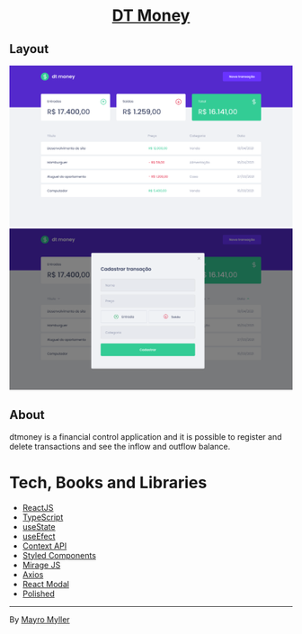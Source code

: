<h1 align="center">
  <a href="#">DT Money</a>
</h1>

## Layout

<img src="./src/assets/home-screenshot.png" />

<img src="./src/assets/modal-screenshot.png" />

## About

dtmoney is a financial control application and it is possible to register and delete transactions and see the inflow and outflow balance.

# Tech, Books and Libraries

- [ReactJS](https://reactjs.org/)
- [TypeScript](https://www.typescriptlang.org/)
- [useState](https://reactjs.org/docs/hooks-reference.html#usestate)
- [useEfect](https://reactjs.org/docs/hooks-reference.html#useeffect)
- [Context API](https://reactjs.org/docs/context.html#api)
- [Styled Components](https://styled-components.com/)
- [Mirage JS](https://miragejs.com/)
- [Axios](https://axios-http.com/docs/intro)
- [React Modal](https://github.com/reactjs/react-modal)
- [Polished](https://polished.js.org/)

---

By [Mayro Myller](https://github.com/mayromyller)
